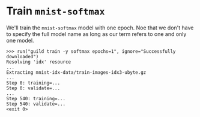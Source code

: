 # Train `mnist-softmax`

We'll train the `mnist-softmax` model with one epoch. Noe that we
don't have to specify the full model name as long as our term refers
to one and only one model.

    >>> run("guild train -y softmax epochs=1", ignore="Successfully downloaded")
    Resolving 'idx' resource
    ...
    Extracting mnist-idx-data/train-images-idx3-ubyte.gz
    ...
    Step 0: training=...
    Step 0: validate=...
    ...
    Step 540: training=...
    Step 540: validate=...
    <exit 0>

